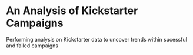 # An Analysis of Kickstarter Campaigns
Performing analysis on Kickstarter data to uncover trends within sucessful and failed campaigns
